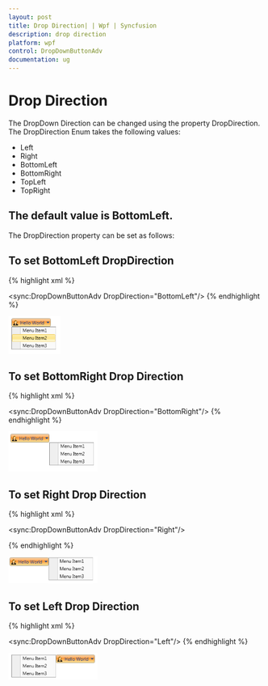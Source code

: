```yaml
---
layout: post
title: Drop Direction| | Wpf | Syncfusion
description: drop direction
platform: wpf
control: DropDownButtonAdv
documentation: ug
---
```


# Drop Direction

The DropDown Direction can be changed using the property DropDirection. The DropDirection Enum takes the following values: 

* Left
* Right
* BottomLeft
* BottomRight
* TopLeft
* TopRight

## The default value is BottomLeft.

The DropDirection property can be set as follows:

## To set BottomLeft DropDirection



{% highlight xml %}

<sync:DropDownButtonAdv  DropDirection="BottomLeft"/>
{% endhighlight %}


![](Drop-Direction_images/Drop-Direction_img1.png)



## To set BottomRight Drop Direction



{% highlight xml %}

<sync:DropDownButtonAdv  DropDirection="BottomRight"/>
{% endhighlight %}


![](Drop-Direction_images/Drop-Direction_img2.png)



## To set Right Drop Direction



{% highlight xml %}

<sync:DropDownButtonAdv  DropDirection="Right"/>

{% endhighlight %}


![](Drop-Direction_images/Drop-Direction_img3.png)



## To set Left Drop Direction



{% highlight xml %}

<sync:DropDownButtonAdv  DropDirection="Left"/>
{% endhighlight %}


![](Drop-Direction_images/Drop-Direction_img4.png)




